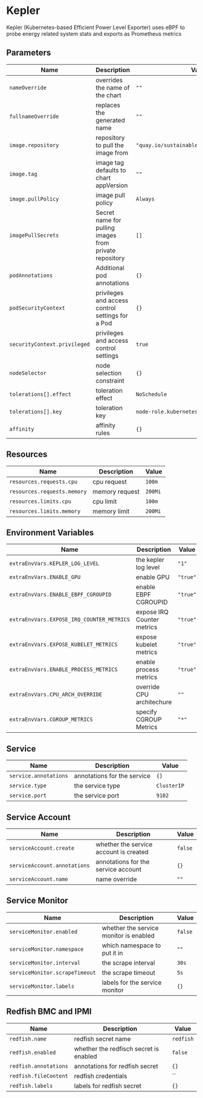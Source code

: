 # Kepler
Kepler (Kubernetes-based Efficient Power Level Exporter) uses eBPF to probe energy related system stats and exports as Prometheus metrics

## Parameters

| Name                         | Description                            | Value        |
| ---------------------------- | -------------------------------------- | ------------ |
| `nameOverride`               | overrides the name of the chart        | `""`         |
| `fullnameOverride`           | replaces the generated name            | `""`         |
| `image.repository`           | repository to pull the image from      | `"quay.io/sustainable_computing_io/kepler"`            |
| `image.tag`                  | image tag defaults to chart appVersion | `""`         |
| `image.pullPolicy`           | image pull policy                      | `Always`     |
| `imagePullSecrets`           | Secret name for pulling images from private repository                | `[]` |
| `podAnnotations`             | Additional pod annotations             | `{}`         |
| `podSecurityContext`         | privileges and access control settings for a Pod | `{}` |
| `securityContext.privileged` | privileges and access control settings | `true`       |
| `nodeSelector`               | node selection constraint              | `{}` |
| `tolerations[].effect`       | toleration effect                      | `NoSchedule` |
| `tolerations[].key`          | toleration key                         | `node-role.kubernetes.io/master` |
| `affinity`                   | affinity rules                         | `{}` |

## Resources

| Name                         | Description                           | Value        |
| ---------------------------- | ------------------------------------- | ------------ |
| `resources.requests.cpu`     | cpu request                           | `100m`       |
| `resources.requests.memory`  | memory request                        | `200Mi`      |
| `resources.limits.cpu`       | cpu limit                             | `100m`       |
| `resources.limits.memory`    | memory limit                          | `200Mi`      |

## Environment Variables

| Name                                     | Description                    | Value    |
| ---------------------------------------- | ------------------------------ | -------- |
| `extraEnvVars.KEPLER_LOG_LEVEL`          | the kepler log level           | `"1"`    |
| `extraEnvVars.ENABLE_GPU`                | enable GPU                     | `"true"` |
| `extraEnvVars.ENABLE_EBPF_CGROUPID`      | enable EBPF CGROUPID           | `"true"` |
| `extraEnvVars.EXPOSE_IRQ_COUNTER_METRICS`| expose IRQ Counter metrics     | `"true"` |
| `extraEnvVars.EXPOSE_KUBELET_METRICS`    | expose kubelet metrics         | `"true"` |
| `extraEnvVars.ENABLE_PROCESS_METRICS`    | enable process metrics         | `"true"` |
| `extraEnvVars.CPU_ARCH_OVERRIDE`         | override CPU architechure      | `""`     |
| `extraEnvVars.CGROUP_METRICS`            | specify CGROUP Metrics         | `"*"`    |

## Service

| Name                         | Description                            | Value        |
| ---------------------------- | -------------------------------------- | ------------ |
| `service.annotations`        | annotations for the service            | `{}` |
| `service.type`               | the service type                       | `ClusterIP` |
| `service.port`               | the service port                       | `9102` |

## Service Account

| Name                         | Description                            | Value        |
| ---------------------------- | -------------------------------------- | ------------ |
| `serviceAccount.create`      | whether the service account is created | `false` |
| `serviceAccount.annotations` | annotations for the service account    | `{}` |
| `serviceAccount.name`        | name override                          | `""` |

## Service Monitor

| Name                          | Description                            | Value       |
| ----------------------------- | -------------------------------------- | ----------- |
| `serviceMonitor.enabled`      | whether the service monitor is enabled | `false`     |
| `serviceMonitor.namespace`    | which namespace to put it in           | `""`        |
| `serviceMonitor.interval`     | the scrape interval                    | `30s`       |
| `serviceMonitor.scrapeTimeout`| the scrape timeout                     | `5s`        |
| `serviceMonitor.labels`       | labels for the service monitor         | `{} `       |

## Redfish BMC and IPMI

| Name                  | Description                            | Value     |
| --------------------- | -------------------------------------- | --------- |
| `redfish.name`        | redfish secret name                    | `redfish` |
| `redfish.enabled`     | whether the redfisch secret is enabled | `false`   |
| `redfish.annotations` | annotations for redfish secret         | `{}`      |
| `redfish.fileContent` | redfish credentials                    | ``        |
| `redfish.labels`      | labels for redfish secret              | `{}`      |